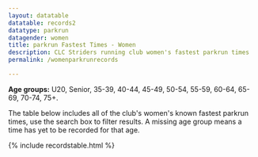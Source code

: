 ```yaml
---
layout: datatable
datatable: records2
datatype: parkrun
datagender: women
title: parkrun Fastest Times - Women
description: CLC Striders running club women's fastest parkrun times
permalink: /womenparkrunrecords

---
```


**Age groups:** U20, Senior, 35-39, 40-44, 45-49, 50-54, 55-59, 60-64, 65-69, 70-74, 75+.

The table below includes all of the club's women's known fastest parkrun times, use the search box to filter results. A missing age group means a time has yet to be recorded for that age.

{% include recordstable.html %}
